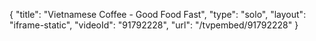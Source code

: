 {
    "title": "Vietnamese Coffee - Good Food Fast",
    "type": "solo",
    "layout": "iframe-static",
    "videoId": "91792228",
    "url": "\/tvpembed\/91792228"
}
